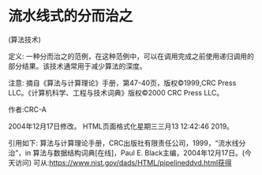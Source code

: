 # 流水线式的分而治之


(算法技术)



定义:
一种分而治之的范例，在这种范例中，可以在调用完成之前使用递归调用的部分结果。该技术通常用于减少算法的深度。



注意:
摘自《算法与计算理论》手册，第47-40页，版权©1999,CRC Press LLC。《计算机科学、工程与技术词典》版权©2000 CRC Press LLC。


作者:CRC-A







2004年12月17日修改。
HTML页面格式化星期三三月13 12:42:46 2019。



引用如下:
算法与计算理论手册，CRC出版社有限责任公司，1999，“流水线分治”，in
算法与数据结构词典[在线]，Paul E. Black主编，2004年12月17日。(今天访问)
可从:https://www.nist.gov/dads/HTML/pipelineddvd.html获得